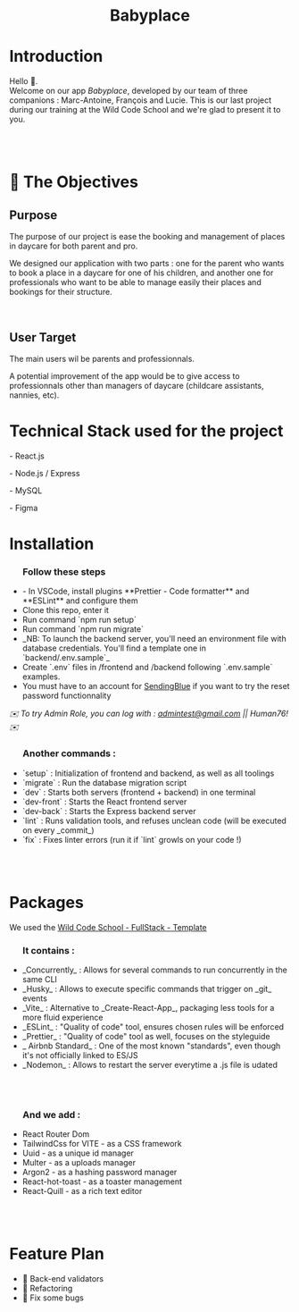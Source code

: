 <!-- ## Concept

This template is meant to serve as a foundation for every P2/P3 following the React-Express-MySQL stack, as learned in Wild Code School.
It's pre-configured with a set of tools which'll help students produce industry-quality and easier-to-maintain code, while staying as simple as possible to use.

## Setup & Use

### Project Initialization

- In VSCode, install plugins **Prettier - Code formatter** and **ESLint** and configure them
- Clone this repo, enter it
- If you are using `yarn` or `pnpm`, adapt the `config/cli` in `package.json`
- Run command `npm install`
- _NB: To launch the backend server, you'll need an environment file with database credentials. You'll find a template one in `backend/.env.sample`_

### Available Commands

- `migrate` : Run the database migration script
- `dev` : Starts both servers (frontend + backend) in one terminal
- `dev-front` : Starts the React frontend server
- `dev-back` : Starts the Express backend server
- `lint` : Runs validation tools, and refuses unclean code (will be executed on every _commit_)
- `fix` : Fixes linter errors (run it if `lint` growls on your code !)

## FAQ

### Tools

- _Concurrently_ : Allows for several commands to run concurrently in the same CLI
- _Husky_ : Allows to execute specific commands that trigger on _git_ events
- _Vite_ : Alternative to _Create-React-App_, packaging less tools for a more fluid experience
- _ESLint_ : "Quality of code" tool, ensures chosen rules will be enforced
- _Prettier_ : "Quality of code" tool as well, focuses on the styleguide
- _ Airbnb Standard_ : One of the most known "standards", even though it's not officially linked to ES/JS
- _Nodemon_ : Allows to restart the server everytime a .js file is udated

### Deployment

For deployment, you have to go to `secrets` → app `actions` on the github repo to insert via `New repository secret` :

- CAPROVER_BACK_APPNAME : name app on caprover
- CAPROVER_FRONT_APPNAME : name app on caprover
- CAPROVER_PASSWORD : password caprover
- CAPROVER_SERVER : link of domain -->



<h1 align="center">Babyplace</h1>


<!-- Introduction -->
<h1 href='#'>Introduction</h1>
<p>Hello 👋.<br/>
Welcome on our app <i>Babyplace</i>, developed by our team of three companions : Marc-Antoine, François and Lucie.
This is our last project during our training at the Wild Code School and we're glad to present it to you.<p>
<p>
<br/>
<br/>


<!-- Objectives -->
<h1 href='#'>🎯 The Objectives</h1>
<h2>Purpose</h2>
<p>The purpose of our project is ease the booking and management of places in daycare for both parent and pro.</p>
<p>We designed our application with two parts : one for the parent who wants to book a place in a daycare for one of his children, and another one for professionals who want to be able to manage easily their places and bookings for their structure.</p>
<br/>

<h2>User Target</h2>
<p>The main users wil be parents and professionnals.</p>
<p>A potential improvement of the app would be to give access to professionnals other than managers of daycare (childcare assistants, nannies, etc).</p>
<!-- 
<br/>
<h2>Front-End</h2>
<li>Make a wireframe</li>
<li>Write user stories</li>
<li>Responsive Website</li>
<li>Dynamic Website  </li>
<li>Two user levels (administrator, registred user)</li>
</ul>
<br/>
<br/>


<br/>
<h2>Back-End</h2>
<li>Create data & database</li>
<li>Components to data'access </li>
<li>MVC Schema</li>
</ul>

<br/>
<br/> -->

<!-- Technical stack -->
<h1 href='#'>Technical Stack used for the project</h1>

<p>- React.js</p>
<p>- Node.js / Express</p>
<p>- MySQL</p>
<p>- Figma</p>

<!-- <br/>
<br/>
  </div> -->
  <!-- Wirframe -->
<!-- <h1 href='#'>WireFrame</h1>
🚧 IN CONSTRUCTION 🚧
    
<br/>
<br/> -->

 <!-- Database -->
<!-- <h1 href='#'>Database</h1>

🚧 IN CONSTRUCTION 🚧

<br />
<br /> -->
 <!-- Features -->
<!-- <h1 href='#'>Features</h1>
<ul>👩‍💼 User : 
<li>As a user, 🚧 IN CONSTRUCTION 🚧 </li>
<li>As a user, 🚧 IN CONSTRUCTION 🚧 </li>

</ul>
<br />
<ul>🧑‍💼 Admin :
<li>As an administrator, 🚧 IN CONSTRUCTION 🚧. </li>
 <li>As an administrator, 🚧 IN CONSTRUCTION 🚧. </li>
</ul>

<br/>
<br/>  -->
<!-- Installation -->
<h1 href='#'>Installation</h1>
<ul><h3>Follow these steps</h3>
<li>
- In VSCode, install plugins **Prettier - Code formatter** and **ESLint** and configure them</li>
<li> Clone this repo, enter it</li>
<li> Run command `npm run setup`</li>
<li> Run command `npm run migrate`</li> 
<li> _NB: To launch the backend server, you'll need an environment file with database credentials. You'll find a template one in `backend/.env.sample`_</li>
<li> Create `.env` files in /frontend and /backend following `.env.sample` examples.</li>
<li> You must have to an account for <a href='https://fr.sendinblue.com/' rel="noreferrer" target='_blank' >SendingBlue</a> if you want to try the reset password functionnality</li>
</ul>

<i>✉️ To try Admin Role, you can log with : admintest@gmail.com  || Human76!  ✉️</i>
<br/>
<ul>
  <h3>
    Another commands :</h3> 
<li>`setup` : Initialization of frontend and backend, as well as all toolings</li>
<li> `migrate` : Run the database migration script</li>
<li>`dev` : Starts both servers (frontend + backend) in one terminal</li>
<li>`dev-front` : Starts the React frontend server</li>
<li> `dev-back` : Starts the Express backend server</li>
<li> `lint` : Runs validation tools, and refuses unclean code (will be executed on every _commit_)</li>
<li>`fix` : Fixes linter errors (run it if `lint` growls on your code !)</li>
</ul>

<br/>
<br/>
<!-- Packages -->
<h1 href='#'>Packages</h1>
<p>We used the <a href='https://github.com/WildCodeSchool/js-template-fullstack' target='_blank' rel="noreferrer">Wild Code School - FullStack - Template</a></p>
 <ul><h3>It contains  :</h3>
  <li> _Concurrently_ : Allows for several commands to run concurrently in the same CLI</li>
<li> _Husky_ : Allows to execute specific commands that trigger on _git_ events</li>
<li> _Vite_ : Alternative to _Create-React-App_, packaging less tools for a more fluid experience</li>
<li> _ESLint_ : "Quality of code" tool, ensures chosen rules will be enforced</li>
<li>_Prettier_ : "Quality of code" tool as well, focuses on the styleguide</li>
<li> _ Airbnb Standard_ : One of the most known "standards", even though it's not officially linked to ES/JS</li>
<li> _Nodemon_ : Allows to restart the server everytime a .js file is udated</li>
  </ul>
<br/>
<br/>
<ul><h3>And we add :</h3>
<li>React Router Dom</li>
<li>TailwindCss for VITE - as a CSS framework</li>
<li>Uuid - as a unique id manager</li>
<li>Multer - as a uploads manager</li>
<li>Argon2 - as a hashing password manager</li>
  <li>React-hot-toast - as a toaster management</li>
  <li>React-Quill - as a rich text editor </li>
</ul>

<br/>
<br/>

<!-- Next Features -->
<h1 href='#'>Feature Plan</h1>
<ul>
<li>🚧 Back-end validators</li>
<li>🚧 Refactoring</li>
<li>🚧 Fix some bugs</li>

</ul>
<br/>
<br/>